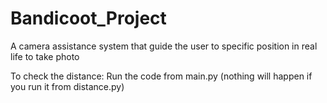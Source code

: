 # Bandicoot_Project
A camera assistance system that guide the user to specific position in real life to take photo

To check the distance:
Run the code from main.py (nothing will happen if you run it from distance.py)
